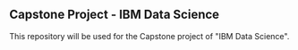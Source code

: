 ## Capstone Project - IBM Data Science

This repository will be used for the Capstone project of "IBM Data Science".
